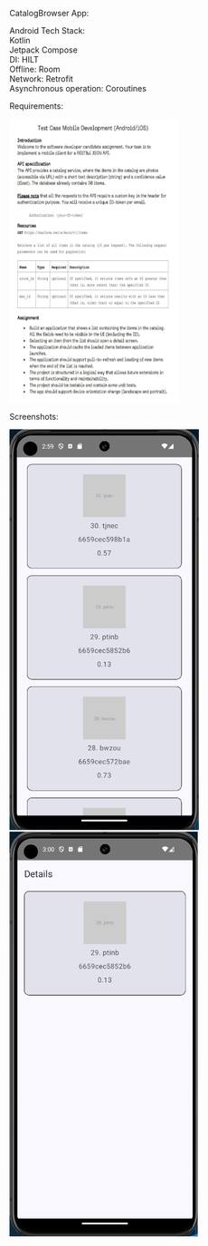 CatalogBrowser App:

Android Tech Stack:\
Kotlin\
Jetpack Compose\
DI: HILT\
Offline: Room\
Network: Retrofit\
Asynchronous operation: Coroutines

Requirements:

<img src="https://github.com/Mikekrivosheev/CatalogBrowser/blob/master/Requirements.jpg" class="img-responsive" alt="" width="300" height="500"> 

Screenshots:

<img src="https://github.com/Mikekrivosheev/CatalogBrowser/blob/master/Screen1.png"  class="img-responsive">
<img src="https://github.com/Mikekrivosheev/CatalogBrowser/blob/master/Screen2.png"  class="img-responsive">


